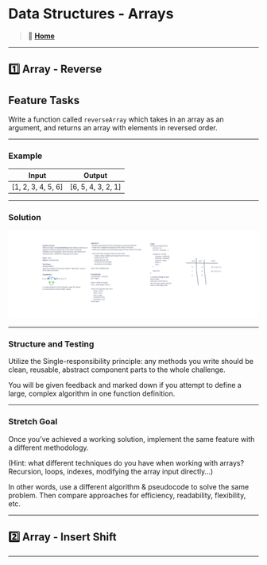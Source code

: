# Data Structures - Arrays

> 🏡 **[**Home**](../../README.md)**

---

## 1️⃣ Array - Reverse

## Feature Tasks

Write a function called `reverseArray` which takes in an array as an argument, and returns an array with elements in reversed order.

---

### Example

| Input | Output |
|-------|--------|
| [1, 2, 3, 4, 5, 6] | [6, 5, 4, 3, 2, 1] |

---

### Solution

![Reverse an Array](array-reverse.png)

---

### Structure and Testing

Utilize the Single-responsibility principle: any methods you write should be clean, reusable, abstract component parts to the whole challenge.

You will be given feedback and marked down if you attempt to define a large, complex algorithm in one function definition.

---

### Stretch Goal

Once you’ve achieved a working solution, implement the same feature with a different methodology.

(Hint: what different techniques do you have when working with arrays? Recursion, loops, indexes, modifying the array input directly…)

In other words, use a different algorithm & pseudocode to solve the same problem. Then compare approaches for efficiency, readability, flexibility, etc.

---

## 2️⃣ Array - Insert Shift

---
